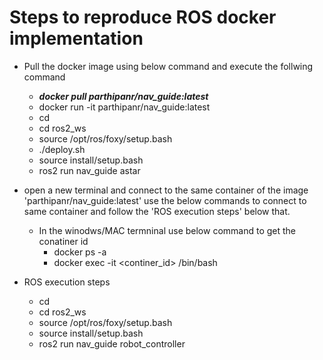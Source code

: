 # Steps to reproduce ROS docker implementation

- Pull the docker image using below command and execute the follwing command
    - ***docker pull parthipanr/nav_guide:latest***
    - docker run -it parthipanr/nav_guide:latest
    - cd 
    - cd ros2_ws
    - source /opt/ros/foxy/setup.bash
    - ./deploy.sh
    - source install/setup.bash
    - ros2 run nav_guide astar

- open a new terminal and connect to the same container of the image 'parthipanr/nav_guide:latest' use the below commands to connect to same container and follow the 'ROS execution steps' below that.
  - In the winodws/MAC termninal use below command to get the conatiner id
    - docker ps -a 
    - docker exec -it <continer_id> /bin/bash
- ROS execution steps
  - cd 
  - cd ros2_ws
  - source /opt/ros/foxy/setup.bash
  - source install/setup.bash
  - ros2 run nav_guide robot_controller
